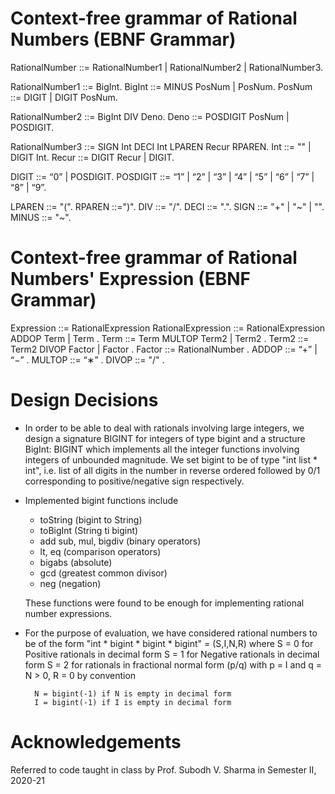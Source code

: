 
# Context-free grammar of Rational Numbers (EBNF Grammar)

RationalNumber ::= RationalNumber1 | RationalNumber2 | RationalNumber3.

RationalNumber1 ::= BigInt.
BigInt ::= MINUS PosNum | PosNum.
PosNum ::= DIGIT | DIGIT PosNum.

RationalNumber2 ::= BigInt DIV Deno.
Deno ::= POSDIGIT PosNum | POSDIGIT.

RationalNumber3 ::= SIGN Int DECI Int LPAREN Recur RPAREN.
Int ::= "" | DIGIT Int.
Recur ::= DIGIT Recur | DIGIT.

DIGIT ::= “0” | POSDIGIT.
POSDIGIT ::= “1” | “2” | “3” | “4” | “5” | “6” | “7” | “8” | “9”.

LPAREN ::= "(".
RPAREN ::=")".
DIV ::= "/".
DECI ::= ".".
SIGN ::= "+" | "~" | "".
MINUS ::= "~". 

# Context-free grammar of Rational Numbers' Expression (EBNF Grammar)

Expression ::= RationalExpression 
RationalExpression ::= RationalExpression ADDOP Term | Term .
Term ::= Term MULTOP Term2 | Term2 .
Term2 ::= Term2 DIVOP Factor | Factor .
Factor ::= RationalNumber .
ADDOP ::= “+” | “−” .
MULTOP ::= “∗” .
DIVOP ::= "/" .

# Design Decisions
- In order to be able to deal with rationals involving large integers, we design a signature BIGINT for integers of type bigint and a structure BigInt: BIGINT which implements all the integer functions involving integers of unbounded magnitude. We set bigint to be of type "int list * int", i.e. list of all digits in the number in reverse ordered followed by 0/1 corresponding to positive/negative sign respectively. 

- Implemented bigint functions include 
    - toString (bigint to String)
    - toBigInt (String ti bigint)
    - add sub, mul, bigdiv (binary operators)
    - lt, eq (comparison operators)
    - bigabs (absolute)
    - gcd (greatest common divisor)
    - neg (negation)

    These functions were found to be enough for implementing rational number expressions.

- For the purpose of evaluation, we have considered rational numbers to be of the form "int * bigint * bigint * bigint" = (S,I,N,R) where 
        S = 0 for Positive rationals in decimal form
        S = 1 for Negative rationals in decimal form
        S = 2 for rationals in fractional normal form (p/q) with p = I and q = N > 0, R = 0 by convention

        N = bigint(-1) if N is empty in decimal form
        I = bigint(-1) if I is empty in decimal form

# Acknowledgements
Referred to code taught in class by Prof. Subodh V. Sharma in Semester II, 2020-21 

